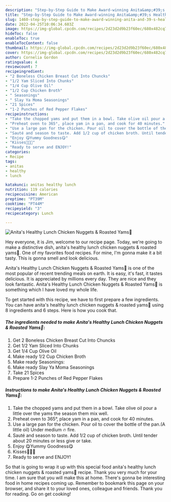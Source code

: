 ```yaml
---
description: "Step-by-Step Guide to Make Award-winning Anita&amp;#39;s Healthy Lunch Chicken Nuggets &amp;amp; Roasted Yams🍠"
title: "Step-by-Step Guide to Make Award-winning Anita&amp;#39;s Healthy Lunch Chicken Nuggets &amp;amp; Roasted Yams🍠"
slug: 1460-step-by-step-guide-to-make-award-winning-anita-and-39-s-healthy-lunch-chicken-nuggets-and-amp-roasted-yams
date: 2022-04-25T10:06:34.603Z
image: https://img-global.cpcdn.com/recipes/2d23d2d9b23f60ec/680x482cq70/anitas-healthy-lunch-chicken-nuggets-roasted-yams-recipe-main-photo.jpg
hideToc: false
enableToc: true
enableTocContent: false
thumbnail: https://img-global.cpcdn.com/recipes/2d23d2d9b23f60ec/680x482cq70/anitas-healthy-lunch-chicken-nuggets-roasted-yams-recipe-main-photo.jpg
cover: https://img-global.cpcdn.com/recipes/2d23d2d9b23f60ec/680x482cq70/anitas-healthy-lunch-chicken-nuggets-roasted-yams-recipe-main-photo.jpg
author: Cornelia Gordon
ratingvalue: 4
reviewcount: 7
recipeingredient:
- "2 Boneless Chicken Breast Cut Into Chuncks"
- "1/2 Yam Sliced Into Chunks"
- "1/4 Cup Olive Oil"
- "1/2 Cup Chicken Broth"
- " Seasonings"
- " Slay Ya Moma Seasonings"
- "21 Spices"
- "1-2 Punches of Red Pepper Flakes"
recipeinstructions:
- "Take the chopped yams and put them in a bowl. Take olive oil pour a little over the yams the season them mix well."
- "Preheat oven to 365°, place yam in a pan, and cook for 40 minutes."
- "Use a large pan for the chicken. Pour oil to cover the bottle of the pan.(A little oil) Under medium 🔥 fire."
- "Sauté and season to taste. Add 1/2 cup of chicken broth. Until tender about 20 minutes or less give or take."
- "Enjoy 😋Yummy Goodness😋"
- "Kisses💋💋💋"
- "Ready to serve and ENJOY!"
categories:
- Recipe
tags:
- anitas
- healthy
- lunch

katakunci: anitas healthy lunch 
nutrition: 119 calories
recipecuisine: American
preptime: "PT39M"
cooktime: "PT44M"
recipeyield: "3"
recipecategory: Lunch

---
```



![Anita&#39;s Healthy Lunch Chicken Nuggets &amp; Roasted Yams🍠](https://img-global.cpcdn.com/recipes/2d23d2d9b23f60ec/680x482cq70/anitas-healthy-lunch-chicken-nuggets-roasted-yams-recipe-main-photo.jpg)

Hey everyone, it is Jim, welcome to our recipe page. Today, we're going to make a distinctive dish, anita&#39;s healthy lunch chicken nuggets &amp; roasted yams🍠. One of my favorites food recipes. For mine, I'm gonna make it a bit tasty. This is gonna smell and look delicious.



Anita&#39;s Healthy Lunch Chicken Nuggets &amp; Roasted Yams🍠 is one of the most popular of recent trending meals on earth. It is easy, it's fast, it tastes delicious. It is appreciated by millions every day. They are nice and they look fantastic. Anita&#39;s Healthy Lunch Chicken Nuggets &amp; Roasted Yams🍠 is something which I have loved my whole life.


To get started with this recipe, we have to first prepare a few ingredients. You can have anita&#39;s healthy lunch chicken nuggets &amp; roasted yams🍠 using 8 ingredients and 6 steps. Here is how you cook that.

<!--inarticleads1-->

##### The ingredients needed to make Anita&#39;s Healthy Lunch Chicken Nuggets &amp; Roasted Yams🍠:

1. Get 2 Boneless Chicken Breast Cut Into Chuncks
1. Get 1/2 Yam Sliced Into Chunks
1. Get 1/4 Cup Olive Oil
1. Make ready 1/2 Cup Chicken Broth
1. Make ready  Seasonings:
1. Make ready  Slay Ya Moma Seasonings
1. Take 21 Spices
1. Prepare 1-2 Punches of Red Pepper Flakes




<!--inarticleads2-->

##### Instructions to make Anita&#39;s Healthy Lunch Chicken Nuggets &amp; Roasted Yams🍠:

1. Take the chopped yams and put them in a bowl. Take olive oil pour a little over the yams the season them mix well.
1. Preheat oven to 365°, place yam in a pan, and cook for 40 minutes.
1. Use a large pan for the chicken. Pour oil to cover the bottle of the pan.(A little oil) Under medium 🔥 fire.
1. Sauté and season to taste. Add 1/2 cup of chicken broth. Until tender about 20 minutes or less give or take.
1. Enjoy 😋Yummy Goodness😋
1. Kisses💋💋💋
1. Ready to serve and ENJOY!



So that is going to wrap it up with this special food anita&#39;s healthy lunch chicken nuggets &amp; roasted yams🍠 recipe. Thank you very much for your time. I am sure that you will make this at home. There's gonna be interesting food in home recipes coming up. Remember to bookmark this page on your browser, and share it to your loved ones, colleague and friends. Thank you for reading. Go on get cooking!
